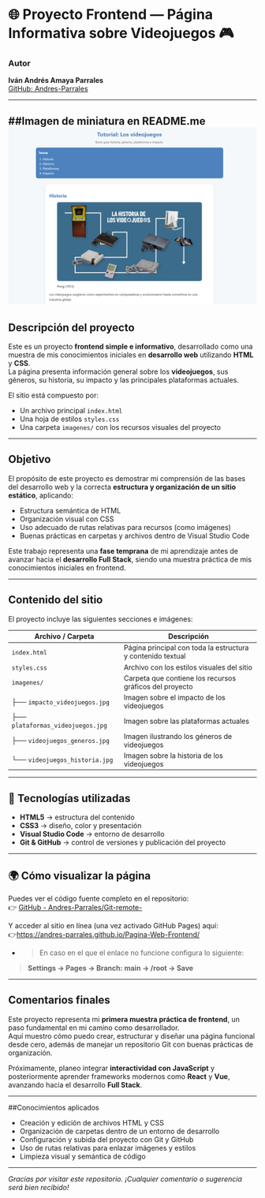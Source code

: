 # 🌐 Proyecto Frontend — Página Informativa sobre Videojuegos 🎮

### Autor
**Iván Andrés Amaya Parrales**  
[GitHub: Andres-Parrales](https://github.com/Andres-Parrales)  

---
##Imagen de miniatura en README.me
![Preview del Proyecto](preview.png)
---

## Descripción del proyecto

Este es un proyecto **frontend simple e informativo**, desarrollado como una muestra de mis conocimientos iniciales en **desarrollo web** utilizando **HTML** y **CSS**.  
La página presenta información general sobre los **videojuegos**, sus géneros, su historia, su impacto y las principales plataformas actuales.

El sitio está compuesto por:
- Un archivo principal `index.html`
- Una hoja de estilos `styles.css`
- Una carpeta `imagenes/` con los recursos visuales del proyecto

---

## Objetivo

El propósito de este proyecto es demostrar mi comprensión de las bases del desarrollo web y la correcta **estructura y organización de un sitio estático**, aplicando:
- Estructura semántica de HTML  
- Organización visual con CSS  
- Uso adecuado de rutas relativas para recursos (como imágenes)  
- Buenas prácticas en carpetas y archivos dentro de Visual Studio Code  

Este trabajo representa una **fase temprana** de mi aprendizaje antes de avanzar hacia el **desarrollo Full Stack**, siendo una muestra práctica de mis conocimientos iniciales en frontend.

---


## Contenido del sitio

El proyecto incluye las siguientes secciones e imágenes:

| Archivo / Carpeta | Descripción |
|--------------------|-------------|
| `index.html` | Página principal con toda la estructura y contenido textual |
| `styles.css` | Archivo con los estilos visuales del sitio |
| `imagenes/` | Carpeta que contiene los recursos gráficos del proyecto |
| ├── `impacto_videojuegos.jpg` | Imagen sobre el impacto de los videojuegos |
| ├── `plataformas_videojuegos.jpg` | Imagen sobre las plataformas actuales |
| ├── `videojuegos_generos.jpg` | Imagen ilustrando los géneros de videojuegos |
| └── `videojuegos_historia.jpg` | Imagen sobre la historia de los videojuegos |

---

## 🚀 Tecnologías utilizadas

- **HTML5** → estructura del contenido  
- **CSS3** → diseño, color y presentación  
- **Visual Studio Code** → entorno de desarrollo  
- **Git & GitHub** → control de versiones y publicación del proyecto  

---

## 🌍 Cómo visualizar la página

Puedes ver el código fuente completo en el repositorio:  
👉 [GitHub - Andres-Parrales/Git-remote-](https://github.com/Andres-Parrales/Git-remote-.git)

Y acceder al sitio en línea (una vez activado GitHub Pages) aquí:  
👉https://andres-parrales.github.io/Pagina-Web-Frontend/

*
  > En caso en el que el enlace no funcione configura lo siguiente: 
> **Settings → Pages → Branch: main → /root → Save**
---

## Comentarios finales

Este proyecto representa mi **primera muestra práctica de frontend**, un paso fundamental en mi camino como desarrollador.  
Aquí muestro cómo puedo crear, estructurar y diseñar una página funcional desde cero, además de manejar un repositorio Git con buenas prácticas de organización.

Próximamente, planeo integrar **interactividad con JavaScript** y posteriormente aprender frameworks modernos como **React** y **Vue**, avanzando hacia el desarrollo **Full Stack**.

---

##Conocimientos aplicados

- Creación y edición de archivos HTML y CSS  
- Organización de carpetas dentro de un entorno de desarrollo  
- Configuración y subida del proyecto con Git y GitHub  
- Uso de rutas relativas para enlazar imágenes y estilos  
- Limpieza visual y semántica de código

---

*Gracias por visitar este repositorio. ¡Cualquier comentario o sugerencia será bien recibido!*

